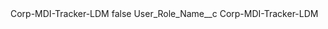 <?xml version="1.0" encoding="UTF-8"?>
<CustomMetadata xmlns="http://soap.sforce.com/2006/04/metadata" xmlns:xsi="http://www.w3.org/2001/XMLSchema-instance" xmlns:xsd="http://www.w3.org/2001/XMLSchema">
    <label>Corp-MDI-Tracker-LDM</label>
    <protected>false</protected>
    <values>
        <field>User_Role_Name__c</field>
        <value xsi:type="xsd:string">Corp-MDI-Tracker-LDM</value>
    </values>
</CustomMetadata>
